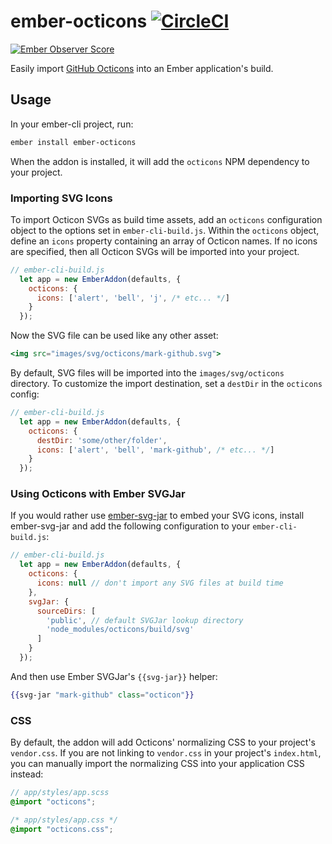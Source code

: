 # ember-octicons [![CircleCI](https://circleci.com/gh/kpfefferle/ember-octicons.svg?style=svg)](https://circleci.com/gh/kpfefferle/ember-octicons)

[![Ember Observer Score](https://emberobserver.com/badges/ember-octicons.svg)](https://emberobserver.com/addons/ember-octicons)

Easily import [GitHub Octicons](https://octicons.github.com/) into an Ember application's build.

## Usage

In your ember-cli project, run:

```sh
ember install ember-octicons
```

When the addon is installed, it will add the `octicons` NPM dependency to your project.

### Importing SVG Icons

To import Octicon SVGs as build time assets, add an `octicons` configuration object to the options set in `ember-cli-build.js`. Within the `octicons` object, define an `icons` property containing an array of Octicon names. If no icons are specified, then all Octicon SVGs will be imported into your project.

```js
// ember-cli-build.js
  let app = new EmberAddon(defaults, {
    octicons: {
      icons: ['alert', 'bell', 'j', /* etc... */]
    }
  });
```

Now the SVG file can be used like any other asset:

```hbs
<img src="images/svg/octicons/mark-github.svg">
```

By default, SVG files will be imported into the `images/svg/octicons` directory. To customize the import destination, set a `destDir` in the `octicons` config:

```js
// ember-cli-build.js
  let app = new EmberAddon(defaults, {
    octicons: {
      destDir: 'some/other/folder',
      icons: ['alert', 'bell', 'mark-github', /* etc... */]
    }
  });
```

### Using Octicons with Ember SVGJar

If you would rather use [ember-svg-jar](https://github.com/ivanvotti/ember-svg-jar) to embed your SVG icons, install ember-svg-jar and add the following configuration to your `ember-cli-build.js`:

```js
// ember-cli-build.js
  let app = new EmberAddon(defaults, {
    octicons: {
      icons: null // don't import any SVG files at build time
    },
    svgJar: {
      sourceDirs: [
        'public', // default SVGJar lookup directory
        'node_modules/octicons/build/svg'
      ]
    }
  });
```

And then use Ember SVGJar's `{{svg-jar}}` helper:

```hbs
{{svg-jar "mark-github" class="octicon"}}
```

### CSS

By default, the addon will add Octicons' normalizing CSS to your project's `vendor.css`. If you are not linking to `vendor.css` in your project's `index.html`, you can manually import the normalizing CSS into your application CSS instead:

```scss
// app/styles/app.scss
@import "octicons";
```

```css
/* app/styles/app.css */
@import "octicons.css";
```
